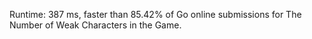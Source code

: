 Runtime: 387 ms, faster than 85.42% of Go online submissions for The Number of Weak Characters in the Game.
​